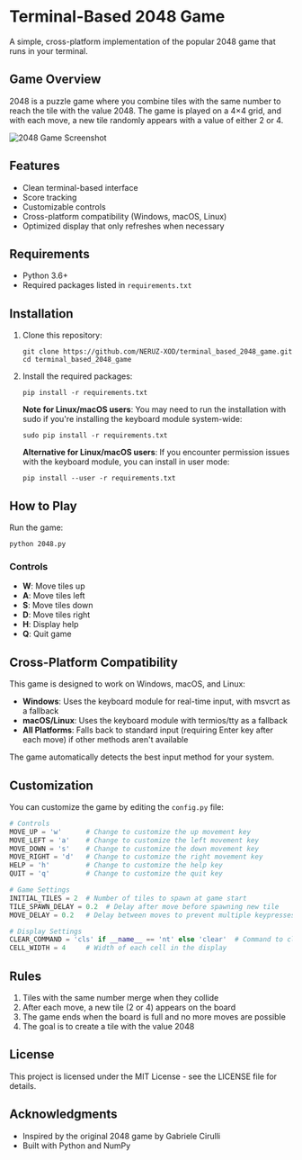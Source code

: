 # Terminal-Based 2048 Game

A simple, cross-platform implementation of the popular 2048 game that runs in your terminal.

## Game Overview

2048 is a puzzle game where you combine tiles with the same number to reach the tile with the value 2048. The game is played on a 4×4 grid, and with each move, a new tile randomly appears with a value of either 2 or 4.

![2048 Game Screenshot](screenshots/1.png,screenshots/2.png,screenshots/3.png,screenshots/4.png)

## Features

- Clean terminal-based interface
- Score tracking
- Customizable controls
- Cross-platform compatibility (Windows, macOS, Linux)
- Optimized display that only refreshes when necessary

## Requirements

- Python 3.6+
- Required packages listed in `requirements.txt`

## Installation

1. Clone this repository:
   ```
   git clone https://github.com/NERUZ-XOD/terminal_based_2048_game.git
   cd terminal_based_2048_game
   ```

2. Install the required packages:
   ```
   pip install -r requirements.txt
   ```

   **Note for Linux/macOS users**: You may need to run the installation with sudo if you're installing the keyboard module system-wide:
   ```
   sudo pip install -r requirements.txt
   ```

   **Alternative for Linux/macOS users**: If you encounter permission issues with the keyboard module, you can install in user mode:
   ```
   pip install --user -r requirements.txt
   ```

## How to Play

Run the game:
```
python 2048.py
```

### Controls
- **W**: Move tiles up
- **A**: Move tiles left
- **S**: Move tiles down
- **D**: Move tiles right
- **H**: Display help
- **Q**: Quit game

## Cross-Platform Compatibility

This game is designed to work on Windows, macOS, and Linux:

- **Windows**: Uses the keyboard module for real-time input, with msvcrt as a fallback
- **macOS/Linux**: Uses the keyboard module with termios/tty as a fallback
- **All Platforms**: Falls back to standard input (requiring Enter key after each move) if other methods aren't available

The game automatically detects the best input method for your system.

## Customization

You can customize the game by editing the `config.py` file:

```python
# Controls
MOVE_UP = 'w'      # Change to customize the up movement key
MOVE_LEFT = 'a'    # Change to customize the left movement key
MOVE_DOWN = 's'    # Change to customize the down movement key
MOVE_RIGHT = 'd'   # Change to customize the right movement key
HELP = 'h'         # Change to customize the help key
QUIT = 'q'         # Change to customize the quit key

# Game Settings
INITIAL_TILES = 2  # Number of tiles to spawn at game start
TILE_SPAWN_DELAY = 0.2  # Delay after move before spawning new tile
MOVE_DELAY = 0.2   # Delay between moves to prevent multiple keypresses

# Display Settings
CLEAR_COMMAND = 'cls' if __name__ == 'nt' else 'clear'  # Command to clear terminal
CELL_WIDTH = 4     # Width of each cell in the display
```

## Rules
1. Tiles with the same number merge when they collide
2. After each move, a new tile (2 or 4) appears on the board
3. The game ends when the board is full and no more moves are possible
4. The goal is to create a tile with the value 2048

## License

This project is licensed under the MIT License - see the LICENSE file for details.

## Acknowledgments

- Inspired by the original 2048 game by Gabriele Cirulli
- Built with Python and NumPy

